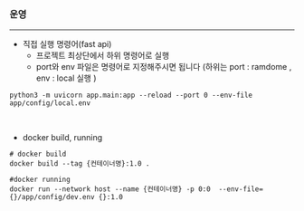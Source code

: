 ### 운영 
---
- 직접 실행 명령어(fast api)
   - 프로젝트 최상단에서 하위 명령어로 실행 
   - port와 env 파일은 명령어로 지정해주시면 됩니다 (하위는 port : ramdome , env : local 실행 )
```
python3 -m uvicorn app.main:app --reload --port 0 --env-file app/config/local.env
```

<br/>

- docker build, running 
```
# docker build 
docker build --tag {컨테이너명}:1.0 .

#docker running 
docker run --network host --name {컨테이너명} -p 0:0  --env-file={}/app/config/dev.env {}:1.0 
``` 
